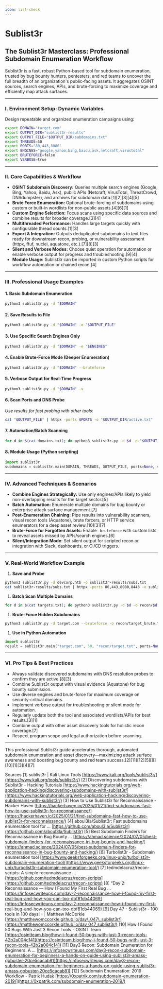 ```yaml
---
icon: list-check
---
```


# Sublist3r

## The Sublist3r Masterclass: Professional Subdomain Enumeration Workflow

Sublist3r is a fast, robust Python-based tool for subdomain enumeration, trusted by bug bounty hunters, pentesters, and red teams to uncover the full breadth of an organization's public-facing assets. It aggregates OSINT sources, search engines, APIs, and brute-forcing to maximize coverage and efficiently map attack surfaces.

***

### I. Environment Setup: Dynamic Variables

Design repeatable and organized enumeration campaigns using:

```bash
export DOMAIN="target.com"
export OUTPUT_DIR="sublist3r-results"
export OUTPUT_FILE="$OUTPUT_DIR/subdomains.txt"
export THREADS=50
export PORTS="80,443,8080"
export ENGINES="google,yahoo,bing,baidu,ask,netcraft,virustotal"
export BRUTEFORCE=false
export VERBOSE=true

```

***

### II. Core Capabilities & Workflow

* **OSINT Subdomain Discovery:** Queries multiple search engines (Google, Bing, Yahoo, Baidu, Ask), public APIs (Netcraft, VirusTotal, ThreatCrowd, DNSdumpster), and archives for subdomain data.\[1]\[2]\[3]\[4]\[5]
* **Brute Force Enumeration:** Optional brute-forcing of subdomains using custom or built-in wordlists for non-public assets.\[4]\[6]\[1]
* **Custom Engine Selection:** Focus scans using specific data sources and combine results for broader coverage.\[3]\[4]
* **Multithreaded Performance:** Handles large targets quickly with configurable thread counts.\[1]\[3]
* **Export & Integration:** Outputs deduplicated subdomains to text files ready for downstream recon, probing, or vulnerability assessment (httpx, ffuf, nuclei, aquatone, etc.).\[7]\[8]\[3]
* **Silent and Verbose Modes:** Choose quiet operation for automation or enable verbose output for progress and troubleshooting.\[9]\[4]
* **Module Usage:** Sublist3r can be imported in custom Python scripts for workflow automation or chained recon.\[4]

***

### III. Professional Usage Examples

#### 1. Basic Subdomain Enumeration

```bash
python3 sublist3r.py -d "$DOMAIN"

```

#### 2. Save Results to File

```bash
python3 sublist3r.py -d "$DOMAIN" -o "$OUTPUT_FILE"

```

#### 3. Use Specific Search Engines Only

```bash
python3 sublist3r.py -d "$DOMAIN" -e "$ENGINES"

```

#### 4. Enable Brute-Force Mode (Deeper Enumeration)

```bash
python3 sublist3r.py -d "$DOMAIN" --bruteforce

```

#### 5. Verbose Output for Real-Time Progress

```bash
python3 sublist3r.py -d "$DOMAIN" -v

```

#### 6. Scan Ports and DNS Probe

_Use results for fast probing with other tools:_

```bash
cat "$OUTPUT_FILE" | httpx -ports $PORTS -o "$OUTPUT_DIR/active.txt"

```

#### 7. Automation/Batch Scanning

```bash
for d in $(cat domains.txt); do python3 sublist3r.py -d $d -o "$OUTPUT_DIR/$d.txt"; done

```

#### 8. Module Usage (Python scripting)

```python
import sublist3r
subdomains = sublist3r.main(DOMAIN, THREADS, OUTPUT_FILE, ports=None, silent=False, verbose=True, enable_bruteforce=False, engines=None)

```

***

### IV. Advanced Techniques & Scenarios

* **Combine Engines Strategically:** Use only engines/APIs likely to yield non-overlapping results for the target sector.\[5]
* **Batch Automation:** Enumerate multiple domains for bug bounty or enterprise attack surface management.\[7]
* **Post-Enumeration Chaining:** Pipe results into vulnerability scanners, visual recon tools (Aquatone), brute forcers, or HTTP service enumerators for a deep asset review.\[10]\[3]\[7]
* **Brute-Force for Forgotten Assets:** Enable `-bruteforce` with custom lists to reveal assets missed by APIs/search engines.\[6]
* **Silent/Integration Mode:** Set silent output for scripted recon or integration with Slack, dashboards, or CI/CD triggers.

***

### V. Real-World Workflow Example

1. **Save and Probe**

```bash
python3 sublist3r.py -d devcorp.htb -o sublist3r-results/subs.txt
cat sublist3r-results/subs.txt | httpx -ports 80,443,8080,8443 -o sublist3r-results/live.txt

```

1. **Batch Scan Multiple Domains**

```bash
for d in $(cat targets.txt); do python3 sublist3r.py -d $d -o recon/$d.txt; done

```

1. **Brute-Force Hidden Subdomains**

```bash
python3 sublist3r.py -d target.com --bruteforce -o recon/target_brute.txt

```

1. **Use in Python Automation**

```python
import sublist3r
result = sublist3r.main("target.com", 50, "recon/target.txt", ports=None, silent=True, verbose=False, enable_bruteforce=True, engines="google,netcraft")

```

***

### VI. Pro Tips & Best Practices

* Always validate discovered subdomains with DNS resolution probes to confirm they are active.\[8]\[3]
* Combine Sublist3r output with visual evidence (Aquatone) for bug bounty submission.
* Use diverse engines and brute-force for maximum coverage on security-critical domains.
* Implement verbose output for troubleshooting or silent mode for automation.
* Regularly update both the tool and associated wordlists/APIs for best results.\[3]\[1]
* Combine output with other asset discovery tools for holistic recon coverage.\[7]
* Respect program scope and legal authorization before scanning.

***

This professional Sublist3r guide accelerates thorough, automated subdomain enumeration and asset discovery—maximizing attack surface awareness and boosting bug bounty and red team success.\[2]\[11]\[12]\[5]\[8]\[10]\[1]\[3]\[4]\[7]

Sources \[1] sublist3r | Kali Linux Tools [https://www.kali.org/tools/sublist3r/](https://www.kali.org/tools/sublist3r/) \[2] Discovering subdomains with Sublist3r - Hacking Tutorials [https://www.hackingtutorials.org/web-application-hacking/discovering-subdomains-with-sublist3r/](https://www.hackingtutorials.org/web-application-hacking/discovering-subdomains-with-sublist3r/) \[3] How to Use Sublist3r for Reconnaissance - Hacker Haven [https://hackerhaven.io/2025/01/21/find-subdomains-fast-how-to-use-sublist3r-for-reconnaissance/](https://hackerhaven.io/2025/01/21/find-subdomains-fast-how-to-use-sublist3r-for-reconnaissance/) \[4] aboul3la/Sublist3r: Fast subdomains enumeration tool for ... [https://github.com/aboul3la/Sublist3r](https://github.com/aboul3la/Sublist3r) \[5] Best Subdomain Finders for Reconnaissance in Bug Bounty ... [https://ahmad.science/2024/07/05/best-subdomain-finders-for-reconnaissance-in-bug-bounty-and-hacking/](https://ahmad.science/2024/07/05/best-subdomain-finders-for-reconnaissance-in-bug-bounty-and-hacking/) \[6] Turbolist3r - Subdomain enumeration tool [https://www.geeksforgeeks.org/linux-unix/turbolist3r-subdomain-enumeration-tool/](https://www.geeksforgeeks.org/linux-unix/turbolist3r-subdomain-enumeration-tool/) \[7] tedmdelacruz/recon-scripts: A simple reconnaissance ... [https://github.com/tedmdelacruz/recon-scripts](https://github.com/tedmdelacruz/recon-scripts) \[8] “Day 2: Reconnaissance — How I Found My First Real Bug ... [https://infosecwriteups.com/day-2-reconnaissance-how-i-found-my-first-real-bug-and-how-you-can-too-dbf81cb44069](https://infosecwriteups.com/day-2-reconnaissance-how-i-found-my-first-real-bug-and-how-you-can-too-dbf81cb44069) \[9] Day 47 - Sublist3r - 100 tools in 100 days! - | Matthew McCorkle [https://matthewomccorkle.github.io/day\_047\_sublist3r/](https://matthewomccorkle.github.io/day_047_sublist3r/) \[10] How I Found 50 Bugs With Just 3 Recon Tools - OSINT Team [https://osintteam.blog/how-i-found-50-bugs-with-just-3-recon-tools-42b2a004c141](https://osintteam.blog/how-i-found-50-bugs-with-just-3-recon-tools-42b2a004c141) \[11] Day3 Recon: Subdomain Enumeration for Beginners: A ... [https://infosecwriteups.com/day3-recon-subdomain-enumeration-for-beginners-a-hands-on-guide-using-sublist3r-amass-gobuster-20ce5cacab81](https://infosecwriteups.com/day3-recon-subdomain-enumeration-for-beginners-a-hands-on-guide-using-sublist3r-amass-gobuster-20ce5cacab81) \[12] Subdomain Enumeration: 2019 Workflow - Patrik Hudak [https://0xpatrik.com/subdomain-enumeration-2019/](https://0xpatrik.com/subdomain-enumeration-2019/)

